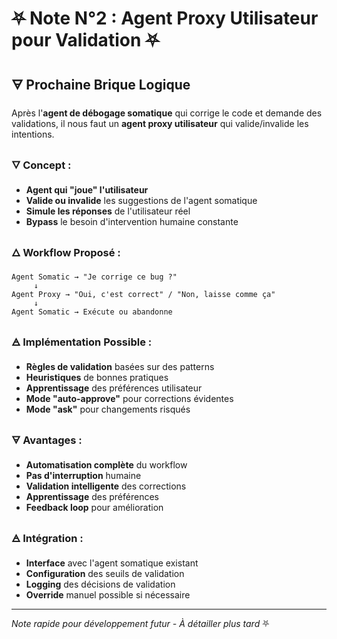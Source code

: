 # ⛧ Note N°2 : Agent Proxy Utilisateur pour Validation ⛧

## 🜃 Prochaine Brique Logique

Après l'**agent de débogage somatique** qui corrige le code et demande des validations, il nous faut un **agent proxy utilisateur** qui valide/invalide les intentions.

### 🜄 Concept :
- **Agent qui "joue" l'utilisateur**
- **Valide ou invalide** les suggestions de l'agent somatique
- **Simule les réponses** de l'utilisateur réel
- **Bypass** le besoin d'intervention humaine constante

### 🜂 Workflow Proposé :
```
Agent Somatic → "Je corrige ce bug ?" 
     ↓
Agent Proxy → "Oui, c'est correct" / "Non, laisse comme ça"
     ↓
Agent Somatic → Exécute ou abandonne
```

### 🜁 Implémentation Possible :
- **Règles de validation** basées sur des patterns
- **Heuristiques** de bonnes pratiques
- **Apprentissage** des préférences utilisateur
- **Mode "auto-approve"** pour corrections évidentes
- **Mode "ask"** pour changements risqués

### 🜃 Avantages :
- **Automatisation complète** du workflow
- **Pas d'interruption** humaine
- **Validation intelligente** des corrections
- **Apprentissage** des préférences
- **Feedback loop** pour amélioration

### 🜁 Intégration :
- **Interface** avec l'agent somatique existant
- **Configuration** des seuils de validation
- **Logging** des décisions de validation
- **Override** manuel possible si nécessaire

---

*Note rapide pour développement futur - À détailler plus tard* ⛧ 